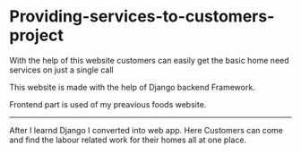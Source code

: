 # Providing-services-to-customers-project
With the help of this website customers can easily get the basic home need services on just a single call

This website is made with the help of Django backend Framework. 

Frontend part is used of my preavious foods website. 
***
After I learnd Django I converted into web app. Here Customers can come and find the labour related work for their homes all at one place.
